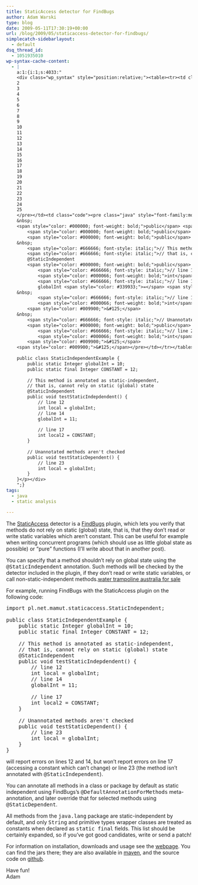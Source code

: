 ```yaml
---
title: StaticAccess detector for FindBugs
author: Adam Warski
type: blog
date: 2009-05-11T17:30:19+00:00
url: /blog/2009/05/staticaccess-detector-for-findbugs/
simplecatch-sidebarlayout:
  - default
dsq_thread_id:
  - 1051935010
wp-syntax-cache-content:
  - |
    a:1:{i:1;s:4033:"
    <div class="wp_syntax" style="position:relative;"><table><tr><td class="line_numbers"><pre>1
    2
    3
    4
    5
    6
    7
    8
    9
    10
    11
    12
    13
    14
    15
    16
    17
    18
    19
    20
    21
    22
    23
    24
    25
    </pre></td><td class="code"><pre class="java" style="font-family:monospace;"><span style="color: #000000; font-weight: bold;">import</span> <span style="color: #006699;">pl.net.mamut.staticaccess.StaticIndependent</span><span style="color: #339933;">;</span>
    &nbsp;
    <span style="color: #000000; font-weight: bold;">public</span> <span style="color: #000000; font-weight: bold;">class</span> StaticIndependentExample <span style="color: #009900;">&#123;</span>
        <span style="color: #000000; font-weight: bold;">public</span> <span style="color: #000000; font-weight: bold;">static</span> <span style="color: #003399;">Integer</span> globalInt <span style="color: #339933;">=</span> <span style="color: #cc66cc;">10</span><span style="color: #339933;">;</span>
        <span style="color: #000000; font-weight: bold;">public</span> <span style="color: #000000; font-weight: bold;">static</span> <span style="color: #000000; font-weight: bold;">final</span> <span style="color: #003399;">Integer</span> CONSTANT <span style="color: #339933;">=</span> <span style="color: #cc66cc;">12</span><span style="color: #339933;">;</span>
    &nbsp;
        <span style="color: #666666; font-style: italic;">// This method is annotated as static-independent,</span>
        <span style="color: #666666; font-style: italic;">// that is, cannot rely on static (global) state</span>
        @StaticIndependent
        <span style="color: #000000; font-weight: bold;">public</span> <span style="color: #000066; font-weight: bold;">void</span> testStaticIndepdendent<span style="color: #009900;">&#40;</span><span style="color: #009900;">&#41;</span> <span style="color: #009900;">&#123;</span>
            <span style="color: #666666; font-style: italic;">// line 12</span>
            <span style="color: #000066; font-weight: bold;">int</span> local <span style="color: #339933;">=</span> globalInt<span style="color: #339933;">;</span> 
            <span style="color: #666666; font-style: italic;">// line 14</span>
            globalInt <span style="color: #339933;">=</span> <span style="color: #cc66cc;">11</span><span style="color: #339933;">;</span>          
    &nbsp;
            <span style="color: #666666; font-style: italic;">// line 17</span>
            <span style="color: #000066; font-weight: bold;">int</span> local2 <span style="color: #339933;">=</span> CONSTANT<span style="color: #339933;">;</span>      
        <span style="color: #009900;">&#125;</span>
    &nbsp;
        <span style="color: #666666; font-style: italic;">// Unannotated methods aren't checked</span>
        <span style="color: #000000; font-weight: bold;">public</span> <span style="color: #000066; font-weight: bold;">void</span> testStaticDependent<span style="color: #009900;">&#40;</span><span style="color: #009900;">&#41;</span> <span style="color: #009900;">&#123;</span> 
            <span style="color: #666666; font-style: italic;">// line 23</span>
            <span style="color: #000066; font-weight: bold;">int</span> local <span style="color: #339933;">=</span> globalInt<span style="color: #339933;">;</span> 
        <span style="color: #009900;">&#125;</span>
    <span style="color: #009900;">&#125;</span></pre></td></tr></table><p class="theCode" style="display:none;">import pl.net.mamut.staticaccess.StaticIndependent;
    
    public class StaticIndependentExample {
        public static Integer globalInt = 10;
        public static final Integer CONSTANT = 12;
    
        // This method is annotated as static-independent,
        // that is, cannot rely on static (global) state
        @StaticIndependent
        public void testStaticIndepdendent() {
            // line 12
            int local = globalInt; 
            // line 14
            globalInt = 11;          
        
            // line 17
            int local2 = CONSTANT;      
        }
        
        // Unannotated methods aren't checked
        public void testStaticDependent() { 
            // line 23
            int local = globalInt; 
        }
    }</p></div>
    ";}
tags:
  - java
  - static analysis

---
```

The [StaticAccess][1] detector is a [FindBugs][2] plugin, which lets you verify that methods do not rely on static (global) state, that is, that they don&#8217;t read or write static variables which aren&#8217;t constant. This can be useful for example when writing concurrent programs (which should use as little global state as possible) or &#8220;pure&#8221; functions (I&#8217;ll write about that in another post).

You can specify that a method shouldn&#8217;t rely on global state using the <tt>@StaticIndependent</tt> annotation. Such methods will be checked by the detector included in the plugin, if they don&#8217;t read or write static variables, or call non-static-independent methods.[water trampoline australia for sale][3]

For example, running FindBugs with the StaticAccess plugin on the following code:

<pre lang="java" line="1">import pl.net.mamut.staticaccess.StaticIndependent;

public class StaticIndependentExample {
    public static Integer globalInt = 10;
    public static final Integer CONSTANT = 12;

    // This method is annotated as static-independent,
    // that is, cannot rely on static (global) state
    @StaticIndependent
    public void testStaticIndepdendent() {
        // line 12
        int local = globalInt; 
        // line 14
        globalInt = 11;          
    
        // line 17
        int local2 = CONSTANT;      
    }
    
    // Unannotated methods aren't checked
    public void testStaticDependent() { 
        // line 23
        int local = globalInt; 
    }
}
</pre>

will report errors on lines 12 and 14, but won&#8217;t report errors on line 17 (accessing a constant which can&#8217;t change) or line 23 (the method isn&#8217;t annotated with <tt>@StaticIndependent</tt>).

You can annotate all methods in a class or package by default as static independent using FindBugs&#8217;s <tt>@DefaultAnnotationForMethods</tt> meta-annotation, and later override that for selected methods using <tt>@StaticDependent</tt>.

All methods from the <tt>java.lang</tt> package are static-independent by default, and only <tt>String</tt> and primitive types wrapper classes are treated as constants when declared as <tt>static final</tt> fields. This list should be certainly expanded, so if you&#8217;ve got good candidates, write or send a patch!

For information on installation, downloads and usage see the [webpage][1]. You can find the jars there; they are also available in [maven][4], and the source code on [github][5].

Have fun!  
Adam

 [1]: http://www.warski.org/staticaccess.html
 [2]: http://findbugs.sourceforge.net/
 [3]: http://www.jumpingcastleonsale.com.au/inflatable-water-games-c-16.html
 [4]: http://repository.mamut.net.pl/content/repositories/releases/pl/net/mamut/staticaccess-detector/0.1/
 [5]: https://github.com/adamw/staticaccess-detector/tree/master
